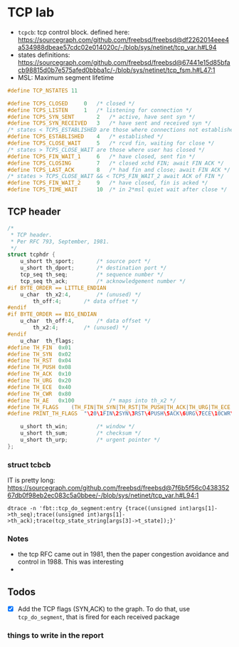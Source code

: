 # TCP lab

- `tcpcb`: tcp control block. defined here:
   <https://sourcegraph.com/github.com/freebsd/freebsd@df2262014eee4a534988dbeae57cdc02e014020c/-/blob/sys/netinet/tcp_var.h#L94>
- states definitions: https://sourcegraph.com/github.com/freebsd/freebsd@67441e15d85bfacb98815d0b7e575afed0bbba1c/-/blob/sys/netinet/tcp_fsm.h#L47:1
- MSL: Maximum segment lifetime


```c
#define	TCP_NSTATES	11

#define	TCPS_CLOSED		0	/* closed */
#define	TCPS_LISTEN		1	/* listening for connection */
#define	TCPS_SYN_SENT		2	/* active, have sent syn */
#define	TCPS_SYN_RECEIVED	3	/* have sent and received syn */
/* states < TCPS_ESTABLISHED are those where connections not established */
#define	TCPS_ESTABLISHED	4	/* established */
#define	TCPS_CLOSE_WAIT		5	/* rcvd fin, waiting for close */
/* states > TCPS_CLOSE_WAIT are those where user has closed */
#define	TCPS_FIN_WAIT_1		6	/* have closed, sent fin */
#define	TCPS_CLOSING		7	/* closed xchd FIN; await FIN ACK */
#define	TCPS_LAST_ACK		8	/* had fin and close; await FIN ACK */
/* states > TCPS_CLOSE_WAIT && < TCPS_FIN_WAIT_2 await ACK of FIN */
#define	TCPS_FIN_WAIT_2		9	/* have closed, fin is acked */
#define	TCPS_TIME_WAIT		10	/* in 2*msl quiet wait after close */
```

## TCP header
```c
/*
 * TCP header.
 * Per RFC 793, September, 1981.
 */
struct tcphdr {
	u_short	th_sport;		/* source port */
	u_short	th_dport;		/* destination port */
	tcp_seq	th_seq;			/* sequence number */
	tcp_seq	th_ack;			/* acknowledgement number */
#if BYTE_ORDER == LITTLE_ENDIAN
	u_char	th_x2:4,		/* (unused) */
		th_off:4;		/* data offset */
#endif
#if BYTE_ORDER == BIG_ENDIAN
	u_char	th_off:4,		/* data offset */
		th_x2:4;		/* (unused) */
#endif
	u_char	th_flags;
#define	TH_FIN	0x01
#define	TH_SYN	0x02
#define	TH_RST	0x04
#define	TH_PUSH	0x08
#define	TH_ACK	0x10
#define	TH_URG	0x20
#define	TH_ECE	0x40
#define	TH_CWR	0x80
#define	TH_AE	0x100			/* maps into th_x2 */
#define	TH_FLAGS	(TH_FIN|TH_SYN|TH_RST|TH_PUSH|TH_ACK|TH_URG|TH_ECE|TH_CWR)
#define	PRINT_TH_FLAGS	"\20\1FIN\2SYN\3RST\4PUSH\5ACK\6URG\7ECE\10CWR\11AE"

	u_short	th_win;			/* window */
	u_short	th_sum;			/* checksum */
	u_short	th_urp;			/* urgent pointer */
};
```

### struct tcbcb

IT is pretty long: <https://sourcegraph.com/github.com/freebsd/freebsd@7f6b5f56c043835267db0f98eb2ec083c5a0bbee/-/blob/sys/netinet/tcp_var.h#L94:1>


```
dtrace -n 'fbt::tcp_do_segment:entry {trace((unsigned int)args[1]->th_seq);trace((unsigned int)args[1]->th_ack);trace(tcp_state_string[args[3]->t_state]);}'

```

### Notes

- the tcp RFC came out in 1981, then the paper congestion avoidance and control in 1988. This was interesting
- 

## Todos

- [x] Add the TCP flags (SYN,ACK) to the graph. To do that, use `tcp_do_segment`, that is fired for each received package

### things to write in the report


